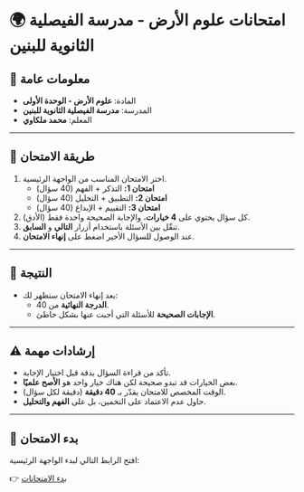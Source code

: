 
# 🌍 امتحانات علوم الأرض - مدرسة الفيصلية الثانوية للبنين

## 📘 معلومات عامة
- المادة: **علوم الأرض - الوحدة الأولى**  
- المدرسة: **مدرسة الفيصلية الثانوية للبنين**  
- المعلم: **محمد ملكاوي**  

---

## 📝 طريقة الامتحان
1. اختر الامتحان المناسب من الواجهة الرئيسية.  
   - **امتحان 1:** التذكر + الفهم (40 سؤال)  
   - **امتحان 2:** التطبيق + التحليل (40 سؤال)  
   - **امتحان 3:** التقييم + الإبداع (40 سؤال)  
2. كل سؤال يحتوي على **4 خيارات**، والإجابة الصحيحة واحدة فقط (الأدق).  
3. تنقّل بين الأسئلة باستخدام أزرار **التالي** و **السابق**.  
4. عند الوصول للسؤال الأخير اضغط على **إنهاء الامتحان**.  

---

## 🎯 النتيجة
- بعد إنهاء الامتحان ستظهر لك:  
  - **الدرجة النهائية** من 40.  
  - **الإجابات الصحيحة** للأسئلة التي أجبت عنها بشكل خاطئ.  

---

## ⚠️ إرشادات مهمة
- تأكد من قراءة السؤال بدقة قبل اختيار الإجابة.  
- بعض الخيارات قد تبدو صحيحة لكن هناك خيار واحد هو **الأصح علميًا**.  
- الوقت المخصص للامتحان يقدّر بـ **40 دقيقة** (دقيقة لكل سؤال).  
- حاول عدم الاعتماد على التخمين، بل على **الفهم والتحليل**.  

---

## 🚀 بدء الامتحان
افتح الرابط التالي لبدء الواجهة الرئيسية:  

👉 [بدء الامتحانات](./index.html)
